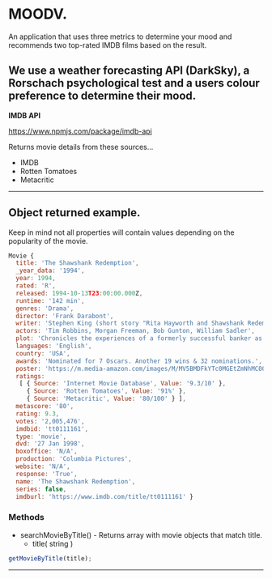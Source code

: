 # MOODV. ##

An application that uses three metrics to determine your mood and recommends two top-rated IMDB films based on the result.

We use a weather forecasting API (DarkSky), a Rorschach psychological test and a users colour preference to determine their mood.
---

**IMDB API**

https://www.npmjs.com/package/imdb-api

Returns movie details from these sources... 
* IMDB
* Rotten Tomatoes
* Metacritic

---
## Object returned example. ## 
Keep in mind not all properties will contain values depending on the popularity of the movie.

```javascript
Movie {
  title: 'The Shawshank Redemption',
  _year_data: '1994',
  year: 1994,
  rated: 'R',
  released: 1994-10-13T23:00:00.000Z,
  runtime: '142 min',
  genres: 'Drama',
  director: 'Frank Darabont',
  writer: 'Stephen King (short story "Rita Hayworth and Shawshank Redemption"), Frank Darabont (screenplay)',
  actors: 'Tim Robbins, Morgan Freeman, Bob Gunton, William Sadler',
  plot: 'Chronicles the experiences of a formerly successful banker as a prisoner in the gloomy jailhouse of Shawshank after being found guilty of a crime he did not commit. The film portrays the man\'s unique way of dealing with his new, torturous life; along the way he befriends a number of fellow prisoners, most notably a wise long-term inmate named Red.',
  languages: 'English',
  country: 'USA',
  awards: 'Nominated for 7 Oscars. Another 19 wins & 32 nominations.',
  poster: 'https://m.media-amazon.com/images/M/MV5BMDFkYTc0MGEtZmNhMC00ZDIzLWFmNTEtODM1ZmRlYWMwMWFmXkEyXkFqcGdeQXVyMTMxODk2OTU@._V1_SX300.jpg',
  ratings: 
   [ { Source: 'Internet Movie Database', Value: '9.3/10' },
     { Source: 'Rotten Tomatoes', Value: '91%' },
     { Source: 'Metacritic', Value: '80/100' } ],
  metascore: '80',
  rating: 9.3,
  votes: '2,005,476',
  imdbid: 'tt0111161',
  type: 'movie',
  dvd: '27 Jan 1998',
  boxoffice: 'N/A',
  production: 'Columbia Pictures',
  website: 'N/A',
  response: 'True',
  name: 'The Shawshank Redemption',
  series: false,
  imdburl: 'https://www.imdb.com/title/tt0111161' }
  ```

### Methods ###
* searchMovieByTitle() - Returns array with movie objects that match title.
  * title( string )


```javascript
getMovieByTitle(title);
```
---






